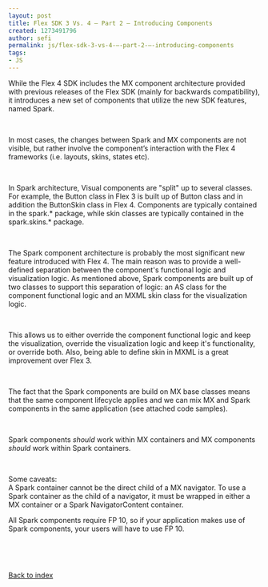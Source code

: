 ```yaml
---
layout: post
title: Flex SDK 3 Vs. 4 – Part 2 – Introducing Components
created: 1273491796
author: sefi
permalink: js/flex-sdk-3-vs-4-–-part-2-–-introducing-components
tags:
- JS
---
```

<div class="snap_preview">
<p>While the Flex 4 SDK includes the MX  component architecture provided with previous releases of the Flex SDK  (mainly for backwards compatibility), it introduces a new set of  components that utilize the new SDK features, named Spark.</p>
<p>&nbsp;</p>
<p>In most cases, the changes between Spark and MX components are not  visible, but rather involve the component&rsquo;s interaction with the Flex 4  frameworks (i.e. layouts, skins, states etc).</p>
<p>&nbsp;</p>
<p>In Spark architecture, Visual components are &quot;split&quot; up to several  classes. For example, the Button class in Flex 3 is built up of Button  class and in addition the ButtonSkin class in Flex 4. Components are  typically contained in the spark.* package, while skin classes are  typically contained in the spark.skins.* package.</p>
<p>&nbsp;</p>
<p>The Spark component architecture is probably the most significant new  feature introduced with Flex 4. The main reason was to provide a  well-defined separation between the component's functional logic and  visualization logic. As mentioned above, Spark components are built up  of two classes to support this separation of logic: an AS class for the  component functional logic and an MXML skin class for the visualization  logic.</p>
<p>&nbsp;</p>
<p>This allows us to either override the component functional logic and  keep the visualization, override the visualization logic and keep it's  functionality, or override both. Also, being able to define skin in MXML  is a great improvement over Flex 3.</p>
<p>&nbsp;</p>
<p>The fact that the Spark components are build on MX base classes means  that the same component lifecycle applies and we can mix MX and Spark  components in the same application (see attached code samples).</p>
<p>&nbsp;</p>
<p>Spark components <em>should</em> work within MX containers and MX  components <em>should</em> work within Spark containers.</p>
<p>&nbsp;</p>
<p>Some caveats:<br />
A Spark container cannot be the direct child of a MX navigator. To use a  Spark container as the child of a navigator, it must be wrapped in  either a MX container or a Spark NavigatorContent container.</p>
<p>All Spark components require FP 10, so if your application makes use  of Spark components, your users will have to use FP 10.</p>
<p>&nbsp;</p>
<p>&nbsp;</p>
<p><a href="http://www.tikalk.com/flex/flex-sdk-3-vs-sdk-4">Back to index</a></p>
<p>&nbsp;</p>
<p>&nbsp;</p>
<p>&nbsp;</p>
<p>&nbsp;</p>
</div>
